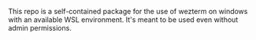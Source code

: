 This repo is a self-contained package for the use of wezterm on windows with an available WSL environment. It's meant to be used even without admin permissions.
